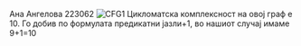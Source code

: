 Ана Ангелова 223062
![CFG1](https://github.com/Angelovq/SI_2024_lab2_223062/assets/165838142/d9b2be3c-027a-4216-b55c-3d951d763886)
Цикломатска комплексност на овој граф е 10. Го добив по формулата предикатни јазли+1, во нашиот случај имаме 9+1=10
